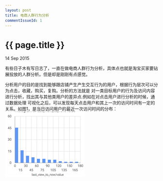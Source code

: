 ```yaml
---
layout: post
title: 电商人群行为分析
commentIssueId: 1
---
```


{{ page.title }}
================

<p class="meta">14 Sep 2015 </p>

有些日子木有写日志了，一直在做电商人群行为分析，具体点也就是淘宝买家要钻展投放的人群分析。但是却是刚刚有点感觉。

分析用户的目的是找到能够跟店铺产生产生交互行为的用户，根据行为层次可以分为点击，收藏，购买，复购。分析的方法就是
对一类目标用户的行为及访问内容进行分析，找出其与其他类用户的差异点.例如在对点击用户进行分析的时候，通过数据处理
可视化之后，可以发现每天点击用户和其上一次的访问时间有一定的关系。如图1，是当日访问用户的最近一次访问时间的分布：
![图1当日访问用户的最近一次访问时间分布](../images/1.png)
